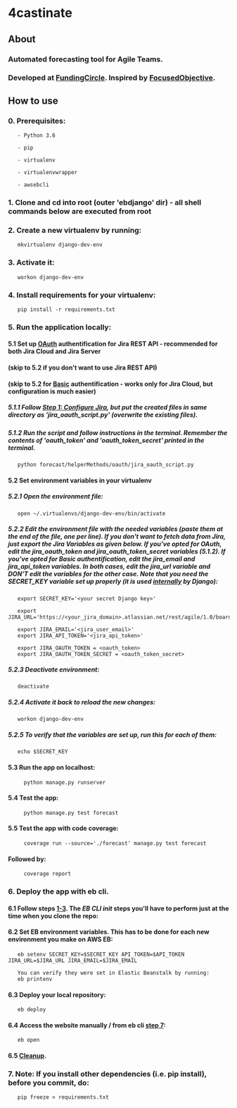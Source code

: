 # 4castinate
## About
### Automated forecasting tool for Agile Teams. 
### Developed at [FundingCircle](https://www.fundingcircle.com/uk/). Inspired by [FocusedObjective](http://focusedobjective.com/story-size-estimates-matter-experiment/).
## How to use
### 0. Prerequisites:
       - Python 3.6

       - pip

       - virtualenv
       
       - virtualenvwrapper

       - awsebcli
### 1. Clone and cd into root (outer 'ebdjango' dir) - all shell commands below are executed from root
### 2. Create a new virtualenv by running: 
       mkvirtualenv django-dev-env
### 3. Activate it:                
       workon django-dev-env
### 4. Install requirements for your virtualenv:
       pip install -r requirements.txt
### 5. Run the application locally:
#### 5.1 Set up [OAuth](https://en.wikipedia.org/wiki/OAuth) authentification for Jira REST API - recommended for both Jira Cloud and Jira Server
#### (skip to 5.2 if you don't want to use Jira REST API)
#### (skip to 5.2 for [Basic](https://developer.atlassian.com/cloud/jira/platform/jira-rest-api-basic-authentication/) authentification - works only for Jira Cloud, but configuration is much easier)
##### 5.1.1 Follow [Step 1: Configure Jira](https://developer.atlassian.com/server/jira/platform/oauth/), but put the created files in same directory as 'jira_oauth_script.py' (overwrite the existing files).
##### 5.1.2 Run the script and follow instructions in the terminal. Remember the contents of 'oauth_token' and 'oauth_token_secret' printed in the terminal. 
       python forecast/helperMethods/oauth/jira_oauth_script.py 
#### 5.2 Set environment variables in your virtualenv
##### 5.2.1 Open the environment file:
       open ~/.virtualenvs/django-dev-env/bin/activate
##### 5.2.2 Edit the environment file with the needed variables (paste them at the end of the file, one per line). If you don't want to fetch data from Jira, just export the Jira Variables as given below. If you've opted for OAuth, edit the jira_oauth_token and jira_oauth_token_secret variables (5.1.2). If you've opted for Basic authentification, edit the jira_email and jira_api_token variables. In both cases, edit the jira_url variable and DON'T edit the variables for the other case. Note that you need the SECRET_KEY variable set up properly (it is used [internally](https://docs.djangoproject.com/en/2.2/topics/signing/) by Django):
       export SECRET_KEY='<your secret Django key>'

       export JIRA_URL='https://<your_jira_domain>.atlassian.net/rest/agile/1.0/board'

       export JIRA_EMAIL='<jira_user_email>'
       export JIRA_API_TOKEN='<jira_api_token>'

       export JIRA_OAUTH_TOKEN = <oauth_token>
       export JIRA_OAUTH_TOKEN_SECRET = <oauth_token_secret>
##### 5.2.3 Deactivate environment:
       deactivate
##### 5.2.4 Activate it back to reload the new changes:
       workon django-dev-env

##### 5.2.5 To verify that the variables are set up, run this for each of them:
       echo $SECRET_KEY
      
#### 5.3 Run the app on localhost:
         python manage.py runserver
     
#### 5.4 Test the app:
         python manage.py test forecast
#### 5.5 Test the app with code coverage:
         coverage run --source='./forecast' manage.py test forecast
####     Followed by:
         coverage report
### 6. Deploy the app with eb cli. 
#### 6.1 Follow steps [1-3](https://docs.aws.amazon.com/elasticbeanstalk/latest/dg/create-deploy-python-django.html#python-django-deploy). The *EB CLI init* steps you'll have to perform just at the time when you clone the repo:
#### 6.2 Set EB environment variables. This has to be done for each new environment you make on AWS EB:
       eb setenv SECRET_KEY=$SECRET_KEY API_TOKEN=$API_TOKEN JIRA_URL=$JIRA_URL JIRA_EMAIL=$JIRA_EMAIL
       
       You can verify they were set in Elastic Beanstalk by running:
       eb printenv
#### 6.3 Deploy your local repository:
       eb deploy
#### 6.4 Access the website manually / from eb cli [step 7](https://docs.aws.amazon.com/elasticbeanstalk/latest/dg/create-deploy-python-django.html#python-django-deploy):
       eb open
#### 6.5 [Cleanup](https://docs.aws.amazon.com/elasticbeanstalk/latest/dg/create-deploy-python-django.html#python-django-stopping).

### 7. Note: If you install other dependencies (i.e. pip install), before you commit, do:
       pip freeze > requirements.txt